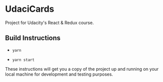 # UdaciCards

Project for Udacity's React & Redux course.

## Build Instructions

* `yarn`

* `yarn start`

These instructions will get you a copy of the project up and running on your local machine for development and testing purposes.


